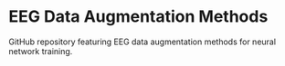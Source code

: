 # EEG Data Augmentation Methods
GitHub repository featuring EEG data augmentation methods for neural network training.
